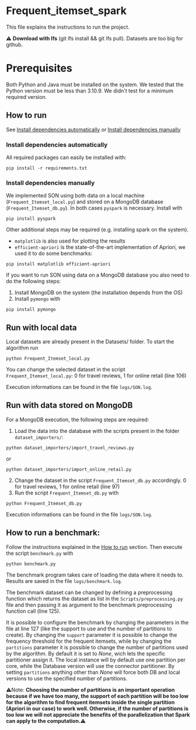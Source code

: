 # Frequent_itemset_spark
This file explains the instructions to run the project.

:warning: **Download with lfs** (git lfs install && git lfs pull). Datasets are too big for github.
# Prerequisites
Both Python and Java must be installed on the system.
We tested that the Python version must be less than 3.10.9. We didn't test for a minimum required version.

## How to run
See [Install dependencies automatically](#install-dependencies-automatically) or [Install dependencies manually](#install-dependencies-manually)
### Install dependencies automatically
All required packages can easily be installed with:
```shell
pip install -r requirements.txt
```

### Install dependencies manually
We implemented SON using both data on a local machine (`Frequent_Itemset_local.py`) and stored on a MongoDB database (`Frequent_Itemset_db.py`).
In both cases `pyspark` is necessary. Install with
```shell
pip install pyspark
```
Other additional steps may be required (e.g. installing spark on the system).
 - `matplotlib` is also used for plotting the results
 - `efficient-apriori` is the state-of-the-art implementation of Apriori, we used it to do some benchmarks:
```shell
pip install matplotlib efficient-apriori
```

If you want to run SON using data on a MongoDB database you also need to do the following steps:
1. Install MongoDB on the system (the installation depends from the OS)
2. Install `pymongo` with
```shell
pip install pymongo
```

## Run with local data
Local datasets are already present in the Datasets/ folder. To start the algorithm run
```shell
python Frequent_Itemset_local.py
```
You can change the selected dataset in the script `Frequent_Itemset_local.py`: 0 for travel reviews, 1 for online retail (line 106)

Execution informations can be found in the file `logs/SON.log`.

## Run with data stored on MongoDB
For a MongoDB execution, the following steps are required:
1. Load the data into the database with the scripts present in the folder `dataset_importers/`:
```shell
python dataset_importers/import_travel_reviews.py
```
or
```shell
python dataset_importers/import_online_retail.py
```
2. Change the dataset in the script `Frequent_Itemset_db.py` accordingly. 0 for travel reviews, 1 for online retail (line 97)
3. Run the script `Frequent_Itemset_db.py` with
```shell
python Frequent_Itemset_db.py
```

Execution informations can be found in the file `logs/SON.log`.

## How to run a benchmark:
Follow the instructions explained in the [How to run](#how-to-run) section. Then execute the script `benchmark.py` with
```shell
python benchmark.py
```

The benchmark program takes care of loading the data where it needs to.
Results are saved in the file `logs/benchmark.log`.

The benchmark dataset can be changed by defining a preprocessing function which returns the dataset as list in the `Scripts/preprocessing.py` file and then passing it as argument to the benchmark preprocessing function call (line 125).

It is possible to configure the benchmark by changing the parameters in the file at line 127 (like the support to use and the number of partitions to create).
By changing the `support` parameter it is possible to change the frequency threshold for the frequent itemsets, while by changing the `partitions` parameter it is possible to change the number of partitions used by the algorithm. By default it is set to *None*, wich lets the specific
partitioner assign it. The local instance will by default use one partition per core, while the Database version will use the connector partitioner.
By setting `partitions` anything other than *None* will force both DB and local versions to use the specified number of partitions.

:warning:Note: **Choosing the number of partitions is an important operation because if we have too many, the support of each partition will be too low for the algorithm to find frequent itemsets inside the single partition (Apriori in our case) to work well. Otherwise, if the number of partitions is too low we will not appreciate the benefits of the parallelization that Spark can apply to the computation.**:warning:
